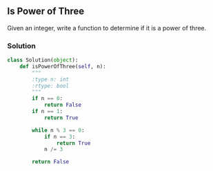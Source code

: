 ## Is Power of Three

Given an integer, write a function to determine if it is a power of three.

### Solution

```python
class Solution(object):
    def isPowerOfThree(self, n):
        """
        :type n: int
        :rtype: bool
        """
        if n == 0:
            return False
        if n == 1:
            return True

        while n % 3 == 0:
            if n == 3:
                return True
            n /= 3

        return False
```
